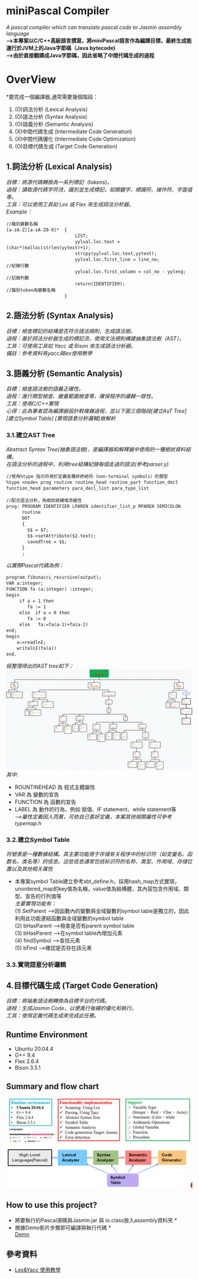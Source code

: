 # miniPascal Compiler
*A pascal compiler which can translate pascal code to Jasmin assembly language*  
**-->本專案以C/C++高級語言撰寫，將miniPascal語言作為編譯目標，最終生成能運行於JVM上的Java字節碼（Java bytecode)**  
**-->由於直接翻譯成Java字節碼，因此省略了中間代碼生成的過程**

# OverView
*要完成一個編譯器,通常需要幾個階段：
1. (O)詞法分析 (Lexical Analysis)
2. (O)語法分析 (Syntax Analysis)
3. (O)語義分析 (Semantic Analysis)
4. (X)中間代碼生成 (Intermediate Code Generation)
5. (X)中間代碼優化 (Intermediate Code Optimization)
6. (O)目標代碼生成 (Target Code Generation)

## 1.詞法分析 (Lexical Analysis)
*目標：將源代碼轉換為一系列標記（tokens)。*  
*過程：讀取源代碼字符流，識別並生成標記，如關鍵字、標識符、操作符、字面值等。*    
*工具：可以使用工具如 Lex 或 Flex 來生成詞法分析器。*    
*Example：*    
```
//識別變數名稱
[a-zA-Z][a-zA-Z0-9]*  {
                          LIST;
                          yylval.loc.text = (char*)malloc(strlen(yytext)+1);
                          strcpy(yylval.loc.text,yytext);				             
                          yylval.loc.first_line = line_no;                  //紀錄行數
                          yylval.loc.first_column = col_no - yyleng;        //記錄列數
                          return(IDENTIFIER);                               //識別token為變數名稱
                      }
```

## 2.語法分析 (Syntax Analysis)
*目標：檢查標記的結構是否符合語法規則，生成語法樹。*  
*過程：基於詞法分析器生成的標記流，使用文法規則構建抽象語法樹（AST）。*  
*工具：可使用工具如 Yacc 或 Bison 來生成語法分析器。*  
*備註：參考資料有yacc與lex使用教學*

## 3.語義分析 (Semantic Analysis)
*目標：檢查語法樹的語義正確性。*  
*過程：進行類型檢查、變量範圍檢查等，確保程序的邏輯一致性。*  
*工具：使用C/C++實現*  
*心得：此為筆者認為編譯器設計較複雜過程，並以下面三個階段[建立AsT Tree] [建立Symbol Table] [實現語意分析邏輯]做解析*    
### 3.1.建立AST Tree
*Abstract Syntax Tree(抽象語法樹)，是編譯器和解釋器中使用的一種樹狀資料結構。*  
*在語法分析的過程中，利用tree結構紀錄每個走過的語法(參考parser.y)*  
```
//使用%type 指示符用於定義各種非終結符（non-terminal symbols）的類型
%type <node> prog routine routine_head routine_part function_decl function_head parameters para_decl_list para_type_list

//配合語法分析，為樹狀結構增添屬性
prog: PROGRAM IDENTIFIER LPAREN identifier_list_p RPAREN SEMICOLON  
      routine
      DOT
      {        
      	$$ = $7;  
      	$$->setAttribute($2.text); 
      	savedTree = $$;
      }
      ;
```
*以實際Pascal代碼為例：*  
```
program fibonacci_recursive(output);
VAR a:integer;
FUNCTION fa (a:integer) :integer;
begin
     if a = 1 then
        fa := 1
     else  if a = 0 then
        fa := 0
     else   fa:=fa(a-1)+fa(a-2)
end;
begin
    a:=readlnI;
    writelnI(fa(a))
end.
```
*經整理得出的AST tree如下：*    
![This is an alt text.](AST.png)
*其中:*    
* ROUNTINEHEAD 為 程式主體屬性  
* VAR          為 變數的宣告  
* FUNCTION     為 函數的宣告  
* LABEL        為 動作的行為，例如 賦值、IF statement、while statement等  
*-->屬性定義因人而異，可依自己喜好定義，本案其他相關屬性可參考typemap.h*  


### 3.2.建立Symbol Table
*符號表是一種數據結構。其主要功能用于存储有关程序中的标识符（如变量名、函数名、类名等）的信息。这些信息通常包括标识符的名称、类型、作用域、存储位置以及其他相关属性*  
* 本專案symbol Table建立參考sbt_define.h，採用hash_map方式實現，unordered_map的key值為名稱，value值為結構體，其內容包含作用域、類型、宣告的行列值等    
*主要實現功能有：*  
(1)  SetParent  -->因函數內的變數與全域變數的symbol table是獨立的，因此利用此功能連結函數與全域變數的symbol table   
(2) bHasParent  -->檢查是否有parent symbol table  
(3) bHasParent  -->在symbol table內增加元素  
(4) findSymbol  -->查找元素  
(5) bFind       -->確認是否存在該元素  

### 3.3.實現語意分析邏輯

## 4.目標代碼生成 (Target Code Generation)
*目標：將抽象語法樹轉換為目標平台的代碼。*  
*過程：生成Jasmin Code，以便進行後續的優化和執行。*  
*工具：使用定義代碼生成來完成此任務。*  

## Runtime Environment
* Ubuntu 20.04.4
* G++ 9.4
* Flex 2.6.4
* Bison 3.5.1

## Summary and flow chart

![This is an alt text.](minipascal.PNG)

## How to use this project?
* 將要執行的Pascal源碼與Jasmin.jar 與 io.class放入assembly資料夾 *  
* 根據Demo影片步驟即可編譯與執行代碼 *  
[Demo](https://youtu.be/hmFLkoay438)

## 參考資料
- [Lex&Yacc 使用教學](https://zhuanlan.zhihu.com/p/143867739)

